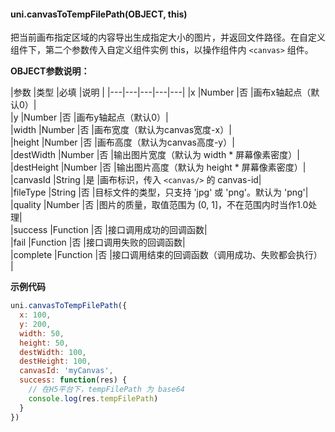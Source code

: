 #### uni.canvasToTempFilePath(OBJECT, this)

把当前画布指定区域的内容导出生成指定大小的图片，并返回文件路径。在自定义组件下，第二个参数传入自定义组件实例 this，以操作组件内 `<canvas>` 组件。

**OBJECT参数说明：**

|参数	|类型		|必填		|说明	|
|---|---|---|---|---|
|x	|Number		|否			|画布x轴起点（默认0）|					
|y	|Number		|否			|画布y轴起点（默认0）|					
|width	|Number		|否			|画布宽度（默认为canvas宽度-x）|					
|height	|Number		|否			|画布高度（默认为canvas高度-y）|					
|destWidth	|Number		|否			|输出图片宽度（默认为 width * 屏幕像素密度）|					
|destHeight	|Number		|否			|输出图片高度（默认为 height * 屏幕像素密度）|					
|canvasId	|String		|是			|画布标识，传入 ``<canvas/>`` 的 canvas-id|						
|fileType	|String		|否			|目标文件的类型，只支持 'jpg' 或 'png'。默认为 'png'|		
|quality	|Number		|否			|图片的质量，取值范围为 (0, 1]，不在范围内时当作1.0处理|		
|success	|Function	|否			|接口调用成功的回调函数|						
|fail	|Function	|否			|接口调用失败的回调函数|						
|complete	|Function	|否		|接口调用结束的回调函数（调用成功、失败都会执行）		|

**示例代码**

```javascript
uni.canvasToTempFilePath({
  x: 100,
  y: 200,
  width: 50,
  height: 50,
  destWidth: 100,
  destHeight: 100,
  canvasId: 'myCanvas',
  success: function(res) {
	// 在H5平台下，tempFilePath 为 base64
    console.log(res.tempFilePath)
  } 
})
```
